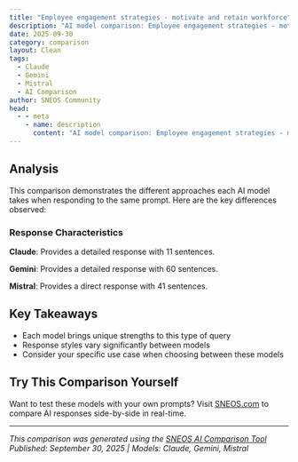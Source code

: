 ```yaml
---
title: "Employee engagement strategies - motivate and retain workforce"
description: "AI model comparison: Employee engagement strategies - motivate and retain workforce..."
date: 2025-09-30
category: comparison
layout: Clean
tags:
  - Claude
  - Gemini
  - Mistral
  - AI Comparison
author: SNEOS Community
head:
  - - meta
    - name: description
      content: "AI model comparison: Employee engagement strategies - motivate and retain workforce..."
---
```


<ChatComparison
  title="Employee engagement strategies - motivate and retain workforce"
  prompt="Employee engagement strategies - motivate and retain workforce"
  :responses='{
    "Claude": "# Employee Engagement Strategies: Motivate and Retain Your Workforce\n\n## Understanding Employee Engagement\n\nEmployee engagement represents the emotional commitment workers have to their organization and its goals. Engaged employees are more productive, innovative, and likely to stay with your company long-term.\n\n## Core Engagement Strategies\n\n### 1. **Recognition and Rewards Programs**\n- **Regular acknowledgment**: Implement peer-to-peer recognition systems\n- **Performance-based rewards**: Merit increases, bonuses, and advancement opportunities\n- **Non-monetary recognition**: Public praise, awards, featured employee spotlights\n- **Milestone celebrations**: Work anniversaries, project completions, personal achievements\n\n### 2. **Professional Development**\n- **Skills training**: Technical and soft skills development programs\n- **Career pathing**: Clear advancement opportunities and mentorship programs\n- **Educational support**: Tuition reimbursement, conference attendance, certifications\n- **Internal mobility**: Cross-departmental opportunities and job rotations\n\n### 3. **Work-Life Balance Initiatives**\n- **Flexible scheduling**: Remote work options, flexible hours, compressed workweeks\n- **Time-off policies**: Generous PTO, mental health days, sabbaticals\n- **Family support**: Childcare assistance, parental leave, eldercare resources\n- **Wellness programs**: Gym memberships, mental health resources, stress management\n\n### 4. **Communication and Feedback**\n- **Regular check-ins**: One-on-ones, team meetings, open office hours\n- **Transparent communication**: Company updates, strategic decisions, performance metrics\n- **Two-way feedback**: Employee surveys, suggestion boxes, exit interviews\n- **Goal alignment**: Clear expectations and connection to company objectives\n\n## Advanced Retention Tactics\n\n### **Creating Purpose and Meaning**\n- Connect individual roles to company mission\n- Encourage volunteer work and community involvement\n- Share impact stories and success metrics\n- Involve employees in strategic planning\n\n### **Building Strong Relationships**\n- Team-building activities and social events\n- Cross-functional collaboration projects\n- Mentorship and buddy programs\n- Leadership accessibility and visibility\n\n### **Competitive Compensation and Benefits**\n- Regular market salary reviews\n- Comprehensive health and retirement benefits\n- Unique perks (student loan assistance, pet insurance)\n- Equity participation and profit-sharing\n\n## Implementation Framework\n\n### **Phase 1: Assessment (Months 1-2)**\n- Conduct employee engagement surveys\n- Analyze turnover data and exit interviews\n- Benchmark against industry standards\n- Identify priority areas for improvement\n\n### **Phase 2: Strategy Development (Months 2-3)**\n- Form employee engagement committee\n- Develop tailored strategies based on findings\n- Set measurable goals and timelines\n- Secure leadership buy-in and resources\n\n### **Phase 3: Rollout (Months 4-6)**\n- Launch pilot programs with select teams\n- Provide manager training on engagement techniques\n- Communicate changes and expectations clearly\n- Establish feedback mechanisms\n\n### **Phase 4: Monitoring and Adjustment (Ongoing)**\n- Track key metrics (retention rates, survey scores, productivity)\n- Gather continuous feedback\n- Refine strategies based on results\n- Celebrate successes and learn from failures\n\n## Key Performance Indicators\n\n### **Engagement Metrics**\n- Employee Net Promoter Score (eNPS)\n- Engagement survey participation and scores\n- Internal promotion rates\n- Employee satisfaction ratings\n\n### **Retention Metrics**\n- Voluntary turnover rate\n- Average tenure\n- Cost per hire\n- Time to productivity for new hires\n\n### **Performance Indicators**\n- Productivity metrics\n- Absenteeism rates\n- Customer satisfaction scores\n- Innovation/suggestion implementation rates\n\n## Common Pitfalls to Avoid\n\n- **One-size-fits-all approaches**: Different generations and roles have varying needs\n- **Lack of leadership commitment**: Engagement initiatives require sustained support\n- **Poor communication**: Failing to explain the \u0022why\u0022 behind changes\n- **Inconsistent implementation**: Uneven application across teams or departments\n- **Ignoring feedback**: Not acting on employee suggestions and concerns\n\n## Best Practices for Success\n\n1. **Start with listening**: Understand what truly matters to your employees\n2. **Involve managers**: Train and hold middle management accountable\n3. **Be authentic**: Ensure initiatives align with company culture and values\n4. **Measure consistently**: Use data to drive decisions and improvements\n5. **Celebrate progress**: Acknowledge improvements and milestones achieved\n\n## Budget-Friendly Options\n\n### **Low-Cost, High-Impact Strategies**",
    "Gemini": "## Employee Engagement Strategies: Motivate and Retain Your Workforce\n\nEmployee engagement is the emotional commitment the employee has to the organization and its goals. Engaged employees are motivated, productive, and likely to stay with the company longer. Disengaged employees are often less productive, less committed, and more likely to leave.\n\nHere\u0027s a breakdown of effective strategies to boost employee engagement and retain your valuable workforce:\n\n**I. Foundational Elements (Building a Strong Base):**\n\n*   **Competitive Compensation \u0026 Benefits:**\n    *   **Market Research:** Regularly benchmark salaries and benefits against competitors to ensure you\u0027re offering a competitive package.\n    *   **Transparent Pay Structures:** Ensure employees understand how their pay is determined and what opportunities exist for advancement.\n    *   **Benefits Tailored to Employee Needs:**  Offer a range of benefits, including health insurance, retirement plans, paid time off, parental leave, wellness programs, and flexible spending accounts. Consider surveying employees to understand their priorities.\n*   **Clear Communication \u0026 Transparency:**\n    *   **Open Door Policy:** Encourage employees to communicate concerns and ideas freely.\n    *   **Regular Updates:** Keep employees informed about company performance, strategic goals, and important developments.  Use town halls, newsletters, intranet updates, and regular team meetings.\n    *   **Two-Way Communication:**  Actively solicit feedback from employees through surveys, suggestion boxes, and one-on-one meetings.  More importantly, *act* on that feedback.\n*   **Strong Leadership \u0026 Management:**\n    *   **Lead by Example:** Leaders must be engaged themselves, demonstrating commitment to the company\u0027s values and goals.\n    *   **Develop Leadership Skills:** Invest in training programs for managers to improve their communication, coaching, and team-building skills.\n    *   **Empowerment:** Give employees autonomy and decision-making power within their roles.\n*   **Positive Work Environment:**\n    *   **Respect and Inclusion:** Foster a culture of respect, where diversity is valued and all employees feel welcome and included.\n    *   **Collaboration and Teamwork:** Encourage collaboration and teamwork through shared projects, team-building activities, and cross-functional initiatives.\n    *   **Physical Workspace:** Ensure a safe, comfortable, and functional workspace. Consider amenities like break rooms, comfortable seating, and natural light.\n*   **Clearly Defined Roles \u0026 Responsibilities:**\n    *   **Job Descriptions:** Accurate and up-to-date job descriptions ensure employees understand their responsibilities and performance expectations.\n    *   **Goal Setting (SMART):** Set clear, measurable, achievable, relevant, and time-bound goals for individuals and teams.\n    *   **Regular Performance Reviews:** Provide constructive feedback and identify areas for improvement.  Focus on growth and development, not just criticism.\n\n**II.  Motivation \u0026 Recognition:**\n\n*   **Recognition Programs:**\n    *   **Employee of the Month/Quarter:** Publicly recognize employees who have made significant contributions.\n    *   **Peer-to-Peer Recognition:**  Allow employees to nominate and recognize each other.\n    *   **Spot Awards:**  Offer small rewards for outstanding performance on specific tasks or projects.\n    *   **Verbal Praise:**  A simple \u0022thank you\u0022 can go a long way.\n*   **Opportunities for Growth \u0026 Development:**\n    *   **Training \u0026 Development Programs:** Provide opportunities for employees to enhance their skills and knowledge through workshops, conferences, online courses, and mentoring programs.\n    *   **Career Pathing:** Help employees understand potential career paths within the organization and how to achieve their goals.\n    *   **Mentorship Programs:** Pair junior employees with senior colleagues for guidance and support.\n    *   **Cross-Training:** Allow employees to learn new skills and broaden their experience by working in different departments or roles.\n*   **Purpose-Driven Work:**\n    *   **Connect Employees to the Company Mission:** Clearly communicate the company\u0027s mission and values and how each employee contributes to the overall goals.\n    *   **Social Impact Initiatives:**  Involve employees in volunteer activities and charitable giving programs.\n    *   **Meaningful Projects:**  Assign employees to projects that align with their interests and values.\n*   **Work-Life Balance:**\n    *   **Flexible Work Arrangements:** Offer flexible work options such as remote work, flextime, or compressed workweeks.\n    *   **Adequate Time Off:** Encourage employees to take vacation time and disconnect from work.\n    *   **Wellness Programs:** Promote employee well-being through programs that address physical, mental, and financial health.\n*   **Performance-Based Incentives:**\n    *   **Bonuses:** Reward employees for achieving specific goals or exceeding expectations.\n    *   **Profit Sharing:** Share a portion of the company\u0027s profits with employees.\n    *   **Stock Options:**  Offer employees the opportunity to purchase company stock at a discounted price.\n\n**III.  Retention Strategies:**\n\n*   **Stay Interviews:**  Regularly conduct stay interviews with employees to understand their reasons for staying with the company and identify any potential issues.\n*   **Employee Resource Groups (ERGs):**  Support ERGs that represent diverse groups of employees, such as women, minorities, and LGBTQ\u002B individuals.  This fosters a sense of belonging and provides a platform for employees to share their experiences.\n*   **Succession Planning:**  Identify and develop high-potential employees to fill future leadership roles.\n*   **Address Turnover:**  Analyze exit interviews to understand why employees are leaving and identify areas for improvement.\n*   **Regularly Review \u0026 Adapt:**  Employee engagement is not a one-time project.  Continuously monitor engagement levels through surveys and feedback, and adapt your strategies as needed.\n\n**Key Considerations:**\n\n*   **Tailor Strategies to Your Company Culture:**  What works for one company may not work for another.  Customize your engagement strategies to fit your specific culture and employee demographics.\n*   **Measure \u0026 Track Results:**  Use employee engagement surveys, performance metrics, and turnover rates to track the effectiveness of your strategies.\n*   **Start Small \u0026 Build Momentum:**  You don\u0027t have to implement all of these strategies at once.  Start with a few key initiatives and gradually expand your efforts.\n*   **Be Authentic \u0026 Genuine:**  Employees can tell when engagement initiatives are not genuine.  Be sincere in your efforts to create a positive and supportive work environment.\n*   **Involve Employees in the Process:**  Solicit feedback from employees when developing and implementing engagement strategies.  This will help ensure that your efforts are aligned with their needs and interests.\n\n**By implementing these strategies, you can create a more engaged, motivated, and productive workforce, leading to increased retention, improved performance, and a stronger bottom line.**\n",
    "Mistral": "Employee engagement is crucial for motivating and retaining your workforce. Here are some strategies to help you achieve this:\n\n1. **Clear Communication and Vision:**\n   - Clearly communicate the organization\u0027s vision, mission, and values.\n   - Ensure employees understand how their roles contribute to the organization\u0027s goals.\n   - Regularly update employees about the company\u0027s progress and achievements.\n\n2. **Recognition and Rewards:**\n   - Recognize and reward employees\u0027 hard work and achievements. This can be done through:\n     - Verbal appreciation or written notes.\n     - Employee of the month/year awards.\n     - Bonuses, gift cards, or other monetary rewards.\n     - Career advancement opportunities.\n\n3. **Professional Development:**\n   - Provide training and development opportunities to help employees grow professionally.\n   - Encourage employees to attend workshops, webinars, and conferences.\n   - Implement mentorship programs.\n\n4. **Regular Feedback and Check-ins:**\n   - Conduct regular performance reviews and provide constructive feedback.\n   - Schedule regular check-ins to discuss employees\u0027 goals, challenges, and needs.\n   - Encourage open dialogue and create a safe space for employees to share their thoughts and ideas.\n\n5. **Work-Life Balance:**\n   - Promote a healthy work-life balance by encouraging employees to take breaks and use their paid time off.\n   - Implement flexible work arrangements, such as remote work or flexible hours, when possible.\n   - Organize team-building activities and social events to foster a positive work environment.\n\n6. **Empowerment and Autonomy:**\n   - Empower employees to make decisions and take ownership of their work.\n   - Provide employees with the tools and resources they need to succeed.\n   - Encourage innovation and creativity.\n\n7. **Diversity, Equity, and Inclusion (DEI):**\n   - Foster a diverse, equitable, and inclusive workplace where everyone feels valued and respected.\n   - Implement DEI training and create employee resource groups.\n   - Ensure fairness and transparency in hiring, promotion, and compensation practices.\n\n8. **Employee Well-being:**\n   - Prioritize employee well-being by offering resources and support for physical, mental, and emotional health.\n   - Provide access to employee assistance programs, wellness initiatives, and health benefits.\n\n9. **Clear Career Paths:**\n   - Provide employees with clear career paths and opportunities for advancement.\n   - Implement succession planning to prepare employees for future roles.\n\n10. **Create a Positive Work Environment:**\n    - Foster a positive work environment where employees feel valued, trusted, and supported.\n    - Encourage collaboration, teamwork, and open communication.\n\nBy implementing these strategies, you can create a more engaged, motivated, and committed workforce, ultimately leading to improved retention rates."
  }'
  published-date="22:46"
/>

## Analysis

This comparison demonstrates the different approaches each AI model takes when responding to the same prompt. Here are the key differences observed:

### Response Characteristics

**Claude**: Provides a detailed response with 11 sentences. 

**Gemini**: Provides a detailed response with 60 sentences. 

**Mistral**: Provides a direct response with 41 sentences. 

## Key Takeaways

- Each model brings unique strengths to this type of query
- Response styles vary significantly between models
- Consider your specific use case when choosing between these models

## Try This Comparison Yourself

Want to test these models with your own prompts? Visit [SNEOS.com](https://sneos.com) to compare AI responses side-by-side in real-time.

---

*This comparison was generated using the [SNEOS AI Comparison Tool](https://sneos.com)*
*Published: September 30, 2025 | Models: Claude, Gemini, Mistral*
